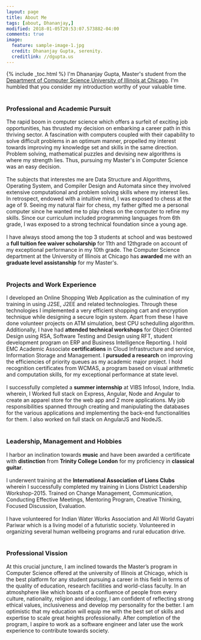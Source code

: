 ```yaml
---
layout: page
title: About Me
tags: [about, Dhananjay,]
modified: 2018-01-05T20:53:07.573882-04:00
comments: true
image:
  feature: sample-image-1.jpg
  credit: Dhananjay Gupta, serenity.
  creditlink: //dgupta.us
---
```

{% include _toc.html %}
I'm Dhananjay Gupta, Master's student from the <a href="https://www.cs.uic.edu/">Department of Computer
Science</a>,<a href="https://www.uic.edu/">University of Illinois at Chicago</a>. I'm humbled
that you consider my introduction worthy of your valuable time.<br/><br/>
### Professional and Academic Pursuit
The rapid boom in computer science which offers a surfeit of exciting job opportunities, has thrusted my decision on embarking a career path in this thriving sector. A fascination with computers coupled with their capability to solve difficult problems in an optimum manner, propelled my interest towards improving my knowledge set and skills in the same direction. Problem solving, mathematical puzzles and devising new algorithms is where my strength lies. Thus, pursuing my Master's in Computer Science was an easy decision. <br><br/>
The subjects that interestes me are Data Structure and Algorithms, Operating System, and Compiler Design and Automata since they involved extensive computational and problem solving skills where my interest lies. In retrospect, endowed with a intuitive mind, I was exposed to chess at the age of 9. Seeing my natural flair for chess, my father gifted me a personal computer since he wanted me to play chess on the computer to refine my skills. Since our curriculum included programming languages from 6th grade, I was exposed to a strong technical foundation since a young age. <br><br/>
I have always stood among the top 3 students at school and was bestowed a **full tuition fee waiver scholarship** for 11th and 12thgrade on account of my exceptional performance in my 10th grade. The Computer Science department at the University of Illinois at Chicago has **awarded** me with an **graduate level assistanship** for my Master's. <br/><br/>
### Projects and Work Experience 
I developed an Online Shopping Web Application as the culmination of my training in using J2SE, J2EE and related technologies. Through these technologies I implemented a very efficient shopping cart and encryption technique while designing a secure login system. Apart from these I have done volunteer projects on ATM simulation, best CPU schedulling algorithm. Additionally, I have had **attended technical workshops** for Object Oriented Design using RSA, Software Testing and Design using RFT, student development program on ERP and Business Intelligence Reporting. I hold EMC Academic Associate **certifications** in Cloud Infrastructure and service, Information Storage and Management. I **pursuded a research** on improving the efficiencies of priority queues as my academic major project. I hold recognition certificates from WCMAS, a program based on visual arithmetic and computation skills, for my exceptional performance at state level.<br/><br/>
I successfully completed a **summer internship** at VIBS Infosol, Indore, India. wherein, I Worked full stack on Express, Angular, Node and Angular to create an apparel store for the web app and 2 more applications. My job responsibilities spanned through creating and manipulating the databases for the various applications and implementing the back-end functionalities for them. I also worked on full stack on AngularJS and NodeJS. <br/> <br/>

### Leadership, Management and Hobbies
I harbor an inclination towards **music** and have been awarded a certificate with **distinction** from **Trinity College London** for my proficiency in **classical guitar**.<br/><br/>
I underwent training at the **International Association of Lions Clubs** wherein I successfully completed my training in Lions District Leadership Workshop-2015. Trained on Change Management, Communication, Conducting Effective Meetings, Mentoring Program,
Creative Thinking, Focused Discussion, Evaluation.<br/><br/>
I have volunteered for Indian Water Works Association and All World Gayatri Pariwar which is a living model of a futuristic society. Volunteered in organizing several human wellbeing programs and rural education drive.<br/><br/> 

### Professional Vission
At this crucial juncture, I am inclined towards the Master’s program in Computer Science offered at the university of Illinois at Chicago, which is the best platform for any student pursuing a career in this field in terms of the quality of education, research facilities and world-class faculty. In an atmoshphere like which boasts of a confluence of people from every culture, nationality, religion and ideology, I am confident of reflecting strong ethical values, inclusiveness and develop my personality for the better. I am optimistic that my education will equip me with the best set of skills and expertise to scale great heights professionally. After completion of the program, I aspire to work as a software engineer and later use the work experience to contribute towards society.
